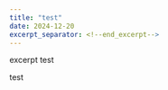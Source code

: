 ```yaml
---
title: "test"
date: 2024-12-20
excerpt_separator: <!--end_excerpt-->
---
```

excerpt test
<!--end_excerpt-->
test
